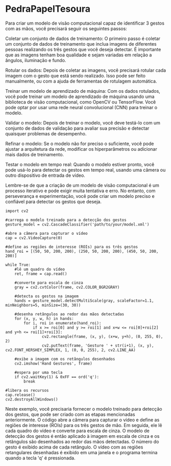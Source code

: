 # PedraPapelTesoura

Para criar um modelo de visão computacional capaz de identificar 3 gestos com as mãos, você precisará seguir os seguintes passos:

Coletar um conjunto de dados de treinamento: O primeiro passo é coletar um conjunto de dados de treinamento que inclua imagens de diferentes pessoas realizando os três gestos que você deseja detectar. É importante que as imagens tenham boa qualidade e sejam variadas em relação a ângulos, iluminação e fundo.

Rotular os dados: Depois de coletar as imagens, você precisará rotular cada imagem com o gesto que está sendo realizado. Isso pode ser feito manualmente, ou com a ajuda de ferramentas de rotulagem automática.

Treinar um modelo de aprendizado de máquina: Com os dados rotulados, você pode treinar um modelo de aprendizado de máquina usando uma biblioteca de visão computacional, como OpenCV ou TensorFlow. Você pode optar por usar uma rede neural convolucional (CNN) para treinar o modelo.

Validar o modelo: Depois de treinar o modelo, você deve testá-lo com um conjunto de dados de validação para avaliar sua precisão e detectar quaisquer problemas de desempenho.

Refinar o modelo: Se o modelo não for preciso o suficiente, você pode ajustar a arquitetura da rede, modificar os hiperparâmetros ou adicionar mais dados de treinamento.

Testar o modelo em tempo real: Quando o modelo estiver pronto, você pode usá-lo para detectar os gestos em tempo real, usando uma câmera ou outro dispositivo de entrada de vídeo.

Lembre-se de que a criação de um modelo de visão computacional é um processo iterativo e pode exigir muita tentativa e erro. No entanto, com perseverança e experimentação, você pode criar um modelo preciso e confiável para detectar os gestos que deseja.


```
import cv2

#carrega o modelo treinado para a detecção dos gestos
gesture_model = cv2.CascadeClassifier('path/to/your/model.xml')

#abre a câmera para capturar o vídeo
cap = cv2.VideoCapture(0)

#define as regiões de interesse (ROIs) para os três gestos
hand_roi = [(50, 50, 200, 200), (250, 50, 200, 200), (450, 50, 200, 200)]

while True:
    #lê um quadro do vídeo
    ret, frame = cap.read()
    
    #converte para escala de cinza
    gray = cv2.cvtColor(frame, cv2.COLOR_BGR2GRAY)
    
    #detecta os gestos na imagem
    hands = gesture_model.detectMultiScale(gray, scaleFactor=1.1, minNeighbors=5, minSize=(30, 30))
    
    #desenha retângulos ao redor das mãos detectadas
    for (x, y, w, h) in hands:
        for i, roi in enumerate(hand_roi):
            if x >= roi[0] and y >= roi[1] and x+w <= roi[0]+roi[2] and y+h <= roi[1]+roi[3]:
                cv2.rectangle(frame, (x, y), (x+w, y+h), (0, 255, 0), 2)
                cv2.putText(frame, 'Gesture ' + str(i+1), (x, y), cv2.FONT_HERSHEY_SIMPLEX, 1, (0, 0, 255), 2, cv2.LINE_AA)

    #exibe a imagem com os retângulos desenhados
    cv2.imshow('Hand Gestures', frame)
    
    #espera por uma tecla
    if cv2.waitKey(1) & 0xFF == ord('q'):
        break

#libera os recursos
cap.release()
cv2.destroyAllWindows()
```

Neste exemplo, você precisaria fornecer o modelo treinado para detecção dos gestos, que pode ser criado com as etapas mencionadas anteriormente. O código abre a câmera para capturar o vídeo e define as regiões de interesse (ROIs) para os três gestos de mão. Em seguida, ele lê cada quadro do vídeo e converte para escala de cinza. O modelo de detecção dos gestos é então aplicado à imagem em escala de cinza e os retângulos são desenhados ao redor das mãos detectadas. O número do gesto é exibido acima de cada retângulo. O vídeo com as regiões retangulares desenhadas é exibido em uma janela e o programa termina quando a tecla 'q' é pressionada.
